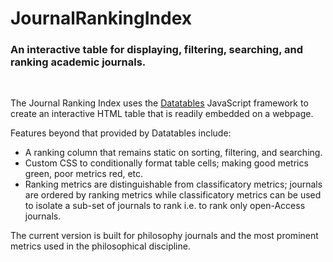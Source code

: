 # JournalRankingIndex
<h3>An interactive table for displaying, filtering, searching, and ranking academic journals.</h3><br>

The Journal Ranking Index uses the <a href=datatables.net>Datatables</a> JavaScript framework to create an interactive HTML table that is readily embedded on a webpage. 

Features beyond that provided by Datatables include:
  - A ranking column that remains static on sorting, filtering, and searching. 
  - Custom CSS to conditionally format table cells; making good metrics green, poor metrics red, etc.
  - Ranking metrics are distinguishable from classificatory metrics; journals are ordered by ranking metrics while classificatory metrics can be used to isolate a sub-set of journals to rank i.e. to rank only open-Access journals.

The current version is built for philosophy journals and the most prominent metrics used in the philosophical discipline. 
